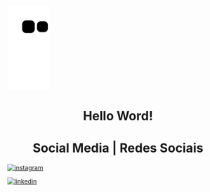 ![Snake animation](https://github.com/Amandasfs/Amandasfs/blob/output/github-contribution-grid-snake.svg)

<h1 align="center"> Hello Word! </h1>




<h1 align="center"> Social Media | Redes Sociais </h1>

<a href="https://www.instagram.com/amandsfs/">![instagram](https://user-images.githubusercontent.com/79655661/228023877-b0b1b76c-82a4-41c7-9835-ddd5f841e2d4.png)</a>

  
 <a href="https://www.linkedin.com/in/amanda-freitas-santos/">![linkedin](https://user-images.githubusercontent.com/79655661/228023829-0a56ddd0-6043-4527-af15-90cefeb9d1ce.png)</a>

 

